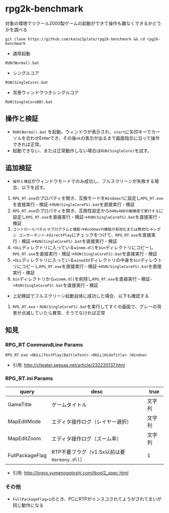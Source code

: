 # rpg2k-benchmark
対象の環境でツクール2000製ゲームの起動ができて操作も難なくできるかどうかを調べる

```
git clone https://github.com/katai5plate/rpg2k-benchmark && cd rpg2k-benchmark
```
- 通常起動
```
RUN(Normal).bat
```
- シングルコア
```
RUN(SingleCore).bat
```
- 背景ウィンドウつきシングルコア
```
RUN(SingleCoreBB).bat
```

## 操作と検証
- `RUN(Normal).bat` を起動。ウィンドウが表示され、`start`に矢印キーでカーソルを合わせEnterでき、その後`ok`の表示が出るまで画面指示に沿って操作できれば正常。
- 起動できない、または正常動作しない場合は`RUN(SingleCore)`を試す。

## 追加検証
- `操作と検証`がウィンドウモードでのみ成功し、フルスクリーンが失敗する場合、以下を試す。
1. `RPG_RT.exe`のプロパティを開き、互換モードを`Windows7`に設定し`RPG_RT.exe`を直接実行・検証->`RUN(SingleCoreFS).bat`を直接実行・検証
2. `RPG_RT.exe`のプロパティを開き、互換性設定から`640x480の解像度で実行する`に設定し`RPG_RT.exe`を直接実行・検証->`RUN(SingleCoreFS).bat`を直接実行・検証
3. `コントロールパネル`->`プログラムと機能`->`Windowsの機能の有効化または無効化`->`レガシ コンポーネント`->`DirectPlay`にチェックをつけて、`RPG_RT.exe`を直接実行・検証->`RUN(SingleCoreFS).bat`を直接実行・検証
4. `+DLL`ディレクトリに入っている`winmm.dll`を`bin`ディレクトリにコピーし`RPG_RT.exe`を直接実行・検証->`RUN(SingleCoreFS).bat`を直接実行・検証
5. `+DLL`ディレクトリに入っている`wined3d`ディレクトリの中身を`bin`ディレクトリにコピーし`RPG_RT.exe`を直接実行・検証->`RUN(SingleCoreFS).bat`を直接実行・検証
6. `bin`ディレクトリから`winmm.dll`を削除し`RPG_RT.exe`を直接実行・検証->`RUN(SingleCoreFS).bat`を直接実行・検証
- 上記検証でフルスクリーン起動自体に成功した場合、以下も確認する
1. `RPG_RT.exe`・`RUN(SingleCoreFS).bat`を実行してすぐの画面で、グレーの背景が点滅していたら異常、そうでなければ正常

## 知見
### RPG_RT CommandLine Params
```
RPG_RT.exe <NULL|TestPlay|BattleTest> <NULL|HideTitle> (Window)
```
- 引用: http://cheater.seesaa.net/article/232220137.html

### RPG_RT.ini Params
|query|desc|true|
|-|-|-|
|GameTitle|ゲームタイトル|文字列|
|MapEditMode|エディタ操作ログ（レイヤー選択）|文字列|
|MapEditZoom|エディタ操作ログ（ズーム率）|文字列|
|FullPackageFlag|RTP不要フラグ（v1.5x以前は要`Harmony.dll`）|1|

- 引用: http://logos.yumenogotoshi.com/tkool2_spec.html

### その他
- `FullPackageFlag=1`のとき、PCにRTPがインスコされてようがされてまいが同じ動作になる
